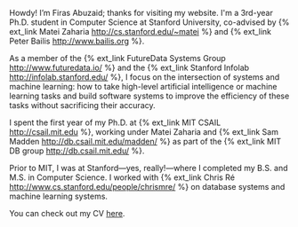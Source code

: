 Howdy! I’m Firas Abuzaid; thanks for visiting my website. I'm a 3rd-year Ph.D.
student in Computer Science at Stanford University, co-advised by {% ext_link
Matei Zaharia http://cs.stanford.edu/~matei %} and {% ext_link Peter Bailis
http://www.bailis.org %}.

As a member of the {% ext_link FutureData Systems Group  http://www.futuredata.io/ %} and
the {% ext_link Stanford Infolab http://infolab.stanford.edu/ %}, I focus on the
intersection of systems and machine learning: how to take high-level artificial
intelligence or machine learning tasks and build software systems to improve
the efficiency of these tasks without sacrificing their accuracy.

I spent the first year of my Ph.D. at {% ext_link MIT CSAIL http://csail.mit.edu %},
working under Matei Zaharia and {% ext_link Sam Madden http://db.csail.mit.edu/madden/ %}
as part of the {% ext_link MIT DB group http://db.csail.mit.edu/ %}.

Prior to MIT, I was at Stanford—yes, really!—where I completed my B.S. and M.S. in Computer Science.
I worked with {% ext_link Chris Ré http://www.cs.stanford.edu/people/chrismre/ %} on database systems
and machine learning systems.

You can check out my CV [here](https://www.dropbox.com/s/zmvvpt19zoqnexj/firas_abuzaid_cv.pdf?dl=0).
